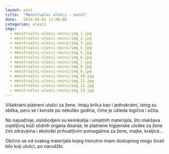 ```yaml
---
layout: post
title:  "Menstrualni ulošci – noćni"
date:   2014-02-01 11:00:00
categories: ulosci
imgs:
  - menstrualni-ulosci-nocni/img_1.jpg
  - menstrualni-ulosci-nocni/img_2.jpg
  - menstrualni-ulosci-nocni/img_3.jpg
  - menstrualni-ulosci-nocni/img_4.jpg
  - menstrualni-ulosci-nocni/img_5.jpg
  - menstrualni-ulosci-nocni/img_6.jpg
  - menstrualni-ulosci-nocni/img_7.jpg
  - menstrualni-ulosci-nocni/img_8.jpg
  - menstrualni-ulosci-nocni/img_9.jpg
  - menstrualni-ulosci-nocni/img_10.jpg
  - menstrualni-ulosci-nocni/img_11.jpg
  - menstrualni-ulosci-nocni/img_12.jpg
  - menstrualni-ulosci-nocni/img_13.jpg
---
```


Višekratni platneni ulošci za žene. Imaju krilca kao i jednokratni, istog su oblika, peru se i koriste po nekoliko godina, čime je ušteda logična i očita. 

No najvažnije, oslobodjeni su kemikalija i umjetnih materijala, što olakšava osjetljivoj koži stidnih organa disanje, te platnene higijenske uloške za žene čini zdravijima i ekološki prihvatljivim pomagalima za žene, majke, kraljice...

Obično se od svakog materijala kojeg trenutno imam dostupnog mogu šivati bilo koji ulošci, po narudžbi.
